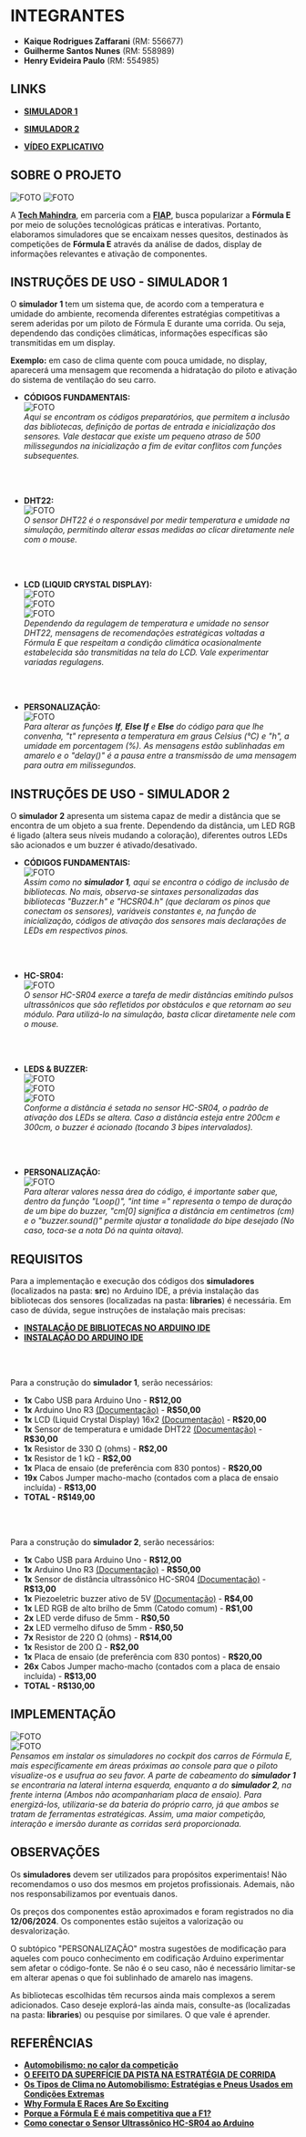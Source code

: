 # INTEGRANTES
- **Kaique Rodrigues Zaffarani** (RM: 556677) 
- **Guilherme Santos Nunes** (RM: 558989)
- **Henry Evideira Paulo** (RM: 554985)
  


## LINKS
- **[SIMULADOR 1](https://wokwi.com/projects/400327781735471105)** <br>
- **[SIMULADOR 2](https://wokwi.com/projects/400327855929569281)** <br>
  
- **[VÍDEO EXPLICATIVO]()**



## SOBRE O PROJETO
![FOTO](assets/sim-1.png)
![FOTO](assets/sim-2.png)

A **[Tech Mahindra](https://www.techmahindra.com)**, em parceria com a **[FIAP](https://www.fiap.com.br)**, busca popularizar a **Fórmula E** por meio de soluções tecnológicas práticas e interativas. Portanto, elaboramos simuladores que se encaixam nesses quesitos, destinados às competições de **Fórmula E** através da análise de dados, display de informações relevantes e ativação de componentes.



## INSTRUÇÕES DE USO - SIMULADOR 1
O **simulador 1** tem um sistema que, de acordo com a temperatura e umidade do ambiente, recomenda diferentes estratégias competitivas a serem aderidas por um piloto de Fórmula E durante uma corrida. Ou seja, dependendo das condições climáticas, informações específicas são transmitidas em um display.

**Exemplo:** em caso de clima quente com pouca umidade, no display, aparecerá uma mensagem que recomenda a hidratação do piloto e ativação do sistema de ventilação do seu carro.

- **CÓDIGOS FUNDAMENTAIS:** <br>
![FOTO](assets/setup-1.png) <br>
*Aqui se encontram os códigos preparatórios, que permitem a inclusão das bibliotecas, definição de portas de entrada e inicialização dos sensores. Vale destacar que existe um pequeno atraso de 500 milissegundos na inicialização a fim de evitar conflitos com funções subsequentes.*
<br>
<br>

- **DHT22:** <br>
![FOTO](assets/dht22.png) <br>
*O sensor DHT22 é o responsável por medir temperatura e umidade na simulação, permitindo alterar essas medidas ao clicar diretamente nele com o mouse.*
<br>
<br>

- **LCD (LIQUID CRYSTAL DISPLAY):** <br>
![FOTO](assets/alert-1.png) <br>
![FOTO](assets/alert-2.png) <br>
![FOTO](assets/alert-3.png) <br>
*Dependendo da regulagem de temperatura e umidade no sensor DHT22, mensagens de recomendações estratégicas voltadas a Fórmula E que respeitam a condição climática ocasionalmente estabelecida são transmitidas na tela do LCD. Vale experimentar variadas regulagens.*
<br>
<br>

- **PERSONALIZAÇÃO:**<br>
![FOTO](assets/personalize-1.png) <br>
*Para alterar as funções **If**, **Else If** e **Else** do código para que lhe convenha, "t" representa a temperatura em graus Celsius (°C) e "h", a umidade em porcentagem (%). As mensagens estão sublinhadas em amarelo e o "delay()" é a pausa entre a transmissão de uma mensagem para outra em milissegundos.*



## INSTRUÇÕES DE USO - SIMULADOR 2
O **simulador 2** apresenta um sistema capaz de medir a distância que se encontra de um objeto a sua frente. Dependendo da distância, um LED RGB é ligado (altera seus níveis mudando a coloração), diferentes outros LEDs são acionados e um buzzer é ativado/desativado.

- **CÓDIGOS FUNDAMENTAIS:** <br>
![FOTO](assets/setup-2.png) <br>
*Assim como no **simulador 1**, aqui se encontra o código de inclusão de bibliotecas. No mais, observa-se sintaxes personalizadas das bibliotecas "Buzzer.h" e "HCSR04.h" (que declaram os pinos que conectam os sensores), variáveis constantes e, na função de inicialização, códigos de ativação dos sensores mais declarações de LEDs em respectivos pinos.*
<br>
<br>

- **HC-SR04:** <br>
![FOTO](assets/ultrasonic.png) <br>
*O sensor HC-SR04 exerce a tarefa de medir distâncias emitindo pulsos ultrassônicos que são refletidos por obstáculos e que retornam ao seu módulo. Para utilizá-lo na simulação, basta clicar diretamente nele com o mouse.*
<br>
<br>

- **LEDS & BUZZER:** <br>
![FOTO](assets/led-green.png) <br>
![FOTO](assets/led-blue.png) <br>
![FOTO](assets/led-red.png) <br>
*Conforme a distância é setada no sensor HC-SR04, o padrão de ativação dos LEDs se altera. Caso a distância esteja entre 200cm e 300cm, o buzzer é acionado (tocando 3 bipes intervalados).*
<br>
<br>

- **PERSONALIZAÇÃO:**<br>
![FOTO](assets/personalize-2.png) <br>
*Para alterar valores nessa área do código, é importante saber que, dentro da função "Loop()", "int time =" representa o tempo de duração de um bipe do buzzer, "cm[0] significa a distância em centímetros (cm) e o "buzzer.sound()" permite ajustar a tonalidade do bipe desejado (No caso, toca-se a nota Dó na quinta oitava).*



## REQUISITOS
Para a implementação e execução dos códigos dos **simuladores** (localizados na pasta: **src**) no Arduino IDE, a prévia instalação das bibliotecas dos sensores (localizadas na pasta: **libraries**) é necessária. Em caso de dúvida, segue instruções de instalação mais precisas:

- **[INSTALAÇÃO DE BIBLIOTECAS NO ARDUINO IDE](https://docs.arduino.cc/software/ide-v1/tutorials/installing-libraries/)**
- **[INSTALAÇÃO DO ARDUINO IDE](https://www.arduino.cc/en/software)**
<br>
<br>

Para a construção do **simulador 1**, serão necessários:

- **1x** Cabo USB para Arduino Uno - **R$12,00**
- **1x** Arduino Uno R3 [(Documentação)](https://docs.arduino.cc/hardware/uno-rev3/) - **R$50,00**
- **1x** LCD (Liquid Crystal Display) 16x2 [(Documentação)](https://docs.arduino.cc/learn/electronics/lcd-displays/) - **R$20,00**
- **1x** Sensor de temperatura e umidade DHT22 [(Documentação)](https://cityos-air.readme.io/docs/4-dht22-digital-temperature-humidity-sensor) - **R$30,00**
- **1x** Resistor de 330 Ω (ohms) - **R$2,00**
- **1x** Resistor de 1 kΩ - **R$2,00**
- **1x** Placa de ensaio (de preferência com 830 pontos) - **R$20,00**
- **19x** Cabos Jumper macho-macho (contados com a placa de ensaio incluída) - **R$13,00**
- **TOTAL - R$149,00**
<br>
<br>

Para a construção do **simulador 2**, serão necessários:

- **1x** Cabo USB para Arduino Uno - **R$12,00**
- **1x** Arduino Uno R3 [(Documentação)](https://docs.arduino.cc/hardware/uno-rev3/) - **R$50,00**
- **1x** Sensor de distância ultrassônico HC-SR04 [(Documentação)](https://web.eece.maine.edu/zhu/book/lab/HC-SR04%20User%20Manual.pdf) - **R$13,00**
- **1x** Piezoeletric buzzer ativo de 5V [(Documentação)](https://wiki-content.arduino.cc/documents/datasheets/PIEZO-PKM22EPPH4001-BO.pdf) - **R$4,00**
- **1x** LED RGB de alto brilho de 5mm (Catodo comum) - **R$1,00**
- **2x** LED verde difuso de 5mm - **R$0,50**
- **2x** LED vermelho difuso de 5mm - **R$0,50**
- **7x** Resistor de 220 Ω (ohms) - **R$14,00**
- **1x** Resistor de 200 Ω - **R$2,00**
- **1x** Placa de ensaio (de preferência com 830 pontos) - **R$20,00**
- **26x** Cabos Jumper macho-macho (contados com a placa de ensaio incluída) - **R$13,00**
- **TOTAL - R$130,00**



## IMPLEMENTAÇÃO
![FOTO](assets/cockpit-1.png) <br>
![FOTO](assets/cockpit-2.png) <br>
*Pensamos em instalar os simuladores no cockpit dos carros de Fórmula E, mais especificamente em áreas próximas ao console para que o piloto visualize-os e usufrua ao seu favor. A parte de cabeamento do **simulador 1** se encontraria na lateral interna esquerda, enquanto a do **simulador 2**, na frente interna (Ambos não acompanhariam placa de ensaio). Para energizá-los, utilizaria-se da bateria do próprio carro, já que ambos se tratam de ferramentas estratégicas. Assim, uma maior competição, interação e imersão durante as corridas será proporcionada.*



## OBSERVAÇÕES
Os **simuladores** devem ser utilizados para propósitos experimentais! Não recomendamos o uso dos mesmos em projetos profissionais. Ademais, não nos responsabilizamos por eventuais danos.

Os preços dos componentes estão aproximados e foram registrados no dia **12/06/2024**. Os componentes estão sujeitos a valorização ou desvalorização.

O subtópico "PERSONALIZAÇÃO" mostra sugestões de modificação para aqueles com pouco conhecimento em codificação Arduino experimentar sem afetar o código-fonte. Se não é o seu caso, não é necessário limitar-se em alterar apenas o que foi sublinhado de amarelo nas imagens. 

As bibliotecas escolhidas têm recursos ainda mais complexos a serem adicionados. Caso deseje explorá-las ainda mais, consulte-as (localizadas na pasta: **libraries**) ou pesquise por similares. O que vale é aprender. 



## REFERÊNCIAS
- **[Automobilismo: no calor da competição](https://www.scielo.br/j/rbme/a/W8xc8KzkZp74PJLNrmB7qpc/)**
- **[O EFEITO DA SUPERFÍCIE DA PISTA NA ESTRATÉGIA DE CORRIDA](https://www.catapult.com/pt/blog/estrategia-de-corrida-superficie-da-pista-f1)**
- **[Os Tipos de Clima no Automobilismo: Estratégias e Pneus Usados em Condições Extremas](https://friendauthor.com/os-tipos-climaticos-no-automobilismo-estrategias-e-pneus-em-condicoes-extremas/)**
- **[Why Formula E Races Are So Exciting](https://www.fiaformulae.com/fr/news/6898/why-formula-e-races-are-so-excening)**
- **[Porque a Fórmula E é mais competitiva que a F1?](https://canaltech.com.br/carros/porque-a-formula-e-e-mais-competitiva-que-a-f1-282849/)**
- **[Como conectar o Sensor Ultrassônico HC-SR04 ao Arduino](https://www.makerhero.com/blog/sensor-ultrassonico-hc-sr04-ao-arduino/#:~:text=O%20funcionamento%20do%20HC-SR04,sensor%20e%20o%20objeto%20detectado.)**
